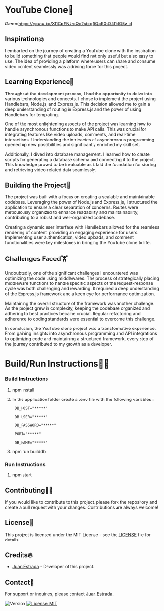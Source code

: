 # YouTube Clone👻
*Demo*:https://youtu.be/XRCpFNJreQc?si=gRQoE0tO4RdO5z-d
## Inspiration💥

I embarked on the journey of creating a YouTube clone with the inspiration to build something that people would find not only useful but also easy to use. The idea of providing a platform where users can share and consume video content seamlessly was a driving force for this project.

## Learning Experience🤗

Throughout the development process, I had the opportunity to delve into various technologies and concepts. I chose to implement the project using Handlebars, Node.js, and Express.js. This decision allowed me to gain a deep understanding of routing in Express.js and the power of using Handlebars for templating.

One of the most enlightening aspects of the project was learning how to handle asynchronous functions to make API calls. This was crucial for integrating features like video uploads, comments, and real-time interactions. Understanding the intricacies of asynchronous programming opened up new possibilities and significantly enriched my skill set.

Additionally, I dived into database management. I learned how to create scripts for generating a database schema and connecting it to the project. This knowledge proved to be invaluable as it laid the foundation for storing and retrieving video-related data seamlessly.

## Building the Project🐢

The project was built with a focus on creating a scalable and maintainable codebase. Leveraging the power of Node.js and Express.js, I structured the application to ensure a clear separation of concerns. Routes were meticulously organized to enhance readability and maintainability, contributing to a robust and well-organized codebase.

Creating a dynamic user interface with Handlebars allowed for the seamless rendering of content, providing an engaging experience for users. Implementing user authentication, video uploads, and comment functionalities were key milestones in bringing the YouTube clone to life.

## Challenges Faced🏋️

Undoubtedly, one of the significant challenges I encountered was optimizing the code using middlewares. The process of strategically placing middleware functions to handle specific aspects of the request-response cycle was both challenging and rewarding. It required a deep understanding of the Express.js framework and a keen eye for performance optimization.

Maintaining the overall structure of the framework was another challenge. As the project grew in complexity, keeping the codebase organized and adhering to best practices became crucial. Regular refactoring and adherence to coding standards were essential to overcome this challenge.

In conclusion, the YouTube clone project was a transformative experience. From gaining insights into asynchronous programming and API integrations to optimizing code and maintaining a structured framework, every step of the journey contributed to my growth as a developer.


# Build/Run Instructions🦸‍♂️

### Build Instructions
1. npm install
2. In the application folder create a .env file with the following variables :

        DB_HOST="*****"

        DB_USER="*****"

        DB_PASSWORD="*****"

        PORT="*****"

        DB_NAME="*****"


3. npm run builddb

### Run Instructions
1. npm start

## Contributing🙇‍♂️

If you would like to contribute to this project, please fork the repository and create a pull request with your changes. Contributions are always welcome!

## License📜

This project is licensed under the MIT License - see the [LICENSE](https://choosealicense.com/licenses/mit/) file for details.

## Credits🔥

- [Juan Estrada](https://github.com/jjestrada2) - Developer of this project.

## Contact🦻

For support or inquiries, please contact [Juan Estrada](mailto:juan5801331@gmail.com).




<p>
  <img alt="Version" src="https://img.shields.io/badge/version-0.1.0-blue.svg?cacheSeconds=2592000" />
  <a href="#" target="_blank">
    <img alt="License: MIT" src="https://img.shields.io/badge/License-MIT-yellow.svg" />
  </a>
</p>

